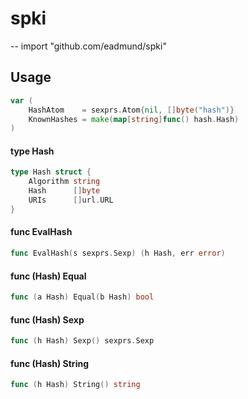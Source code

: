 # spki
--
    import "github.com/eadmund/spki"


## Usage

```go
var (
	HashAtom    = sexprs.Atom{nil, []byte("hash")}
	KnownHashes = make(map[string]func() hash.Hash)
)
```

#### type Hash

```go
type Hash struct {
	Algorithm string
	Hash      []byte
	URIs      []url.URL
}
```


#### func  EvalHash

```go
func EvalHash(s sexprs.Sexp) (h Hash, err error)
```

#### func (Hash) Equal

```go
func (a Hash) Equal(b Hash) bool
```

#### func (Hash) Sexp

```go
func (h Hash) Sexp() sexprs.Sexp
```

#### func (Hash) String

```go
func (h Hash) String() string
```
